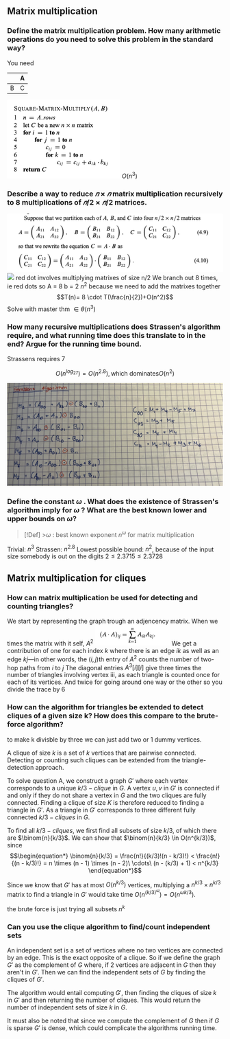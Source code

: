 ## Matrix multiplication

### Define the matrix multiplication problem. How many arithmetic operations do you need to solve this problem in the standard way?

You need

|     | A   |
| --- | --- |
| B   | C   |

![](pics/dd.png)
$O(n^3)$

### Describe a way to reduce $𝑛 × 𝑛$ matrix multiplication recursively to 8 multiplications of $𝑛/2 × 𝑛/2$ matrices.

![](pics/ddd.png)
![](pics/IMG_2702.jpeg|500)
red dot involves multiplying matrixes of size n/2
We branch out 8 times, ie red dots
so A = 8
b = 2
$n^2$ because we need to add the matrixes together
$$T(n)= 8 \cdot T(\frac{n}{2})+O(n^2)$$
Solve with master thm
$\in \theta (n^3)$

### How many recursive multiplications does Strassen's algorithm require, and what running time does this translate to in the end? Argue for the running time bound.

Strassens requires 7

$$O(n^{log_27})=O(n^{2.8}), \text{which dominates}O(n^2)$$

![](pics/IMG_2704.jpeg)

### Define the constant $\omega$ . What does the existence of Strassen's algorithm imply for $\omega$ ? What are the best known lower and upper bounds on $\omega$?

> [!Def] >$\omega$ : best known exponent $n^\omega$ for matrix multiplication

Trivial: $n^3$
Strassen: $n^{2.8}$
Lowest possible bound: $n^2$, because of the input size
somebody is out on the digits $2 \leq 2.3715 \leq 2.3728$

## Matrix multiplication for cliques

### How can matrix multiplication be used for detecting and counting triangles?

We start by representing the graph trough an adjencency matrix.
When we times the matrix with it self, $A^2$
![](pics/ggfbg.png)
We get a contribution of one for each index $k$ where there is an edge $ik$ as well as an edge $kj$—in other words, the $(i, j)$th entry of $A^2$ counts the number of two-hop paths from $i$ to $j$
The diagonal entries $A^3[i][i]$ give three times the number of triangles involving vertex iii, as each triangle is counted once for each of its vertices.
And twice for going around one way or the other
so you divide the trace by 6

### How can the algorithm for triangles be extended to detect cliques of a given size k? How does this compare to the brute-force algorithm?
to make k divisble by three we can just add two or 1 dummy vertices. 

A clique of size $k$ is a set of $k$ vertices that are pairwise connected. Detecting or counting such cliques can be extended from the triangle-detection approach.

To solve question A, we construct a graph $G'$ where each vertex corresponds to a unique $k/3-clique$  in $G$. A vertex $u,v$ in $G'$ is connected if and only if they do not share a vertex in $G$ and the two cliques are fully connected. Finding a clique of size $K$ is therefore reduced to finding a triangle in $G'$. As a triangle in $G'$ corresponds to three different fully connected $k/3-cliques$ in $G$.

To find all $k/3-cliques$, we first find all subsets of size $k/3$, of which there are $\binom{n}{k/3}$. We can show that $\binom{n}{k/3} \in O(n^{k/3})$, since
$$\begin{equation*}
    \binom{n}{k/3} = \frac{n!}{(k/3)!(n - k/3)!} < \frac{n!}{(n - k/3)!} = n \times (n - 1) \times (n - 2)\ \cdots\ (n - (k/3) + 1) < n^{k/3}
\end{equation*}$$



Since we know that $G'$ has at most $O(n^{k/3})$ vertices, multiplying a $n^{k/3} \times n^{k/3}$ matrix to find a triangle in $G'$ would take time $O(n^{(k/3)^\omega}) = O(n^{\omega k/3})$.


 the brute force is just trying all subsets  $n^k$

### Can you use the clique algorithm to find/count independent sets

An independent set is a set of vertices where no two vertices are connected by an edge. This is the exact opposite of a clique. So if we define the graph $G'$ as the complement of $G$ where, if 2 vertices are adjacent in $G$ then they aren't in $G'$. Then we can find the independent sets of $G$ by finding the cliques of $G'$.

The algorithm would entail computing $G'$, then finding the cliques of size $k$ in $G'$ and then returning the number of cliques. This would return the number of independent sets of size $k$ in $G$.

It must also be noted that since we compute the complement of $G$ then if $G$ is sparse $G'$ is dense, which could complicate the algorithms running time.
